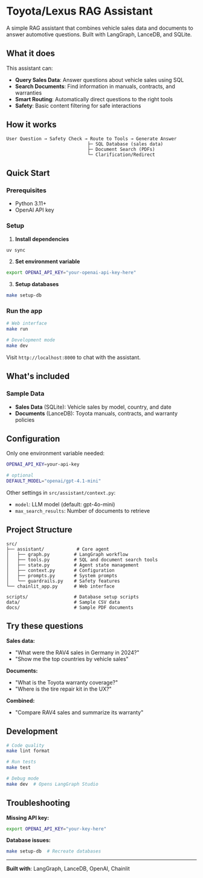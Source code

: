 # Toyota/Lexus RAG Assistant

A simple RAG assistant that combines vehicle sales data and documents to answer automotive questions. Built with LangGraph, LanceDB, and SQLite.

## What it does

This assistant can:

- **Query Sales Data**: Answer questions about vehicle sales using SQL
- **Search Documents**: Find information in manuals, contracts, and warranties
- **Smart Routing**: Automatically direct questions to the right tools
- **Safety**: Basic content filtering for safe interactions

## How it works

```
User Question → Safety Check → Route to Tools → Generate Answer
                              ├─ SQL Database (sales data)
                              ├─ Document Search (PDFs)
                              └─ Clarification/Redirect
```

## Quick Start

### Prerequisites

- Python 3.11+
- OpenAI API key

### Setup

1. **Install dependencies**
```bash
uv sync
```

2. **Set environment variable**
```bash
export OPENAI_API_KEY="your-openai-api-key-here"
```

3. **Setup databases**
```bash
make setup-db
```

### Run the app

```bash
# Web interface
make run

# Development mode
make dev
```

Visit `http://localhost:8000` to chat with the assistant.

## What's included

### Sample Data
- **Sales Data** (SQLite): Vehicle sales by model, country, and date
- **Documents** (LanceDB): Toyota manuals, contracts, and warranty policies

## Configuration

Only one environment variable needed:
```bash
OPENAI_API_KEY=your-api-key

# optional
DEFAULT_MODEL="openai/gpt-4.1-mini"
```

Other settings in `src/assistant/context.py`:
- `model`: LLM model (default: gpt-4o-mini)
- `max_search_results`: Number of documents to retrieve

## Project Structure

```
src/
├── assistant/            # Core agent
│   ├── graph.py         # LangGraph workflow
│   ├── tools.py         # SQL and document search tools
│   ├── state.py         # Agent state management
│   ├── context.py       # Configuration
│   ├── prompts.py       # System prompts
│   └── guardrails.py    # Safety features
└── chainlit_app.py      # Web interface

scripts/                 # Database setup scripts
data/                    # Sample CSV data
docs/                    # Sample PDF documents
```

## Try these questions

**Sales data:**
- "What were the RAV4 sales in Germany in 2024?"
- "Show me the top countries by vehicle sales"

**Documents:**
- "What is the Toyota warranty coverage?"
- "Where is the tire repair kit in the UX?"

**Combined:**
- "Compare RAV4 sales and summarize its warranty"

## Development

```bash
# Code quality
make lint format

# Run tests
make test

# Debug mode
make dev  # Opens LangGraph Studio
```

## Troubleshooting

**Missing API key:**
```bash
export OPENAI_API_KEY="your-key-here"
```

**Database issues:**
```bash
make setup-db  # Recreate databases
```

---

**Built with**: LangGraph, LanceDB, OpenAI, Chainlit
